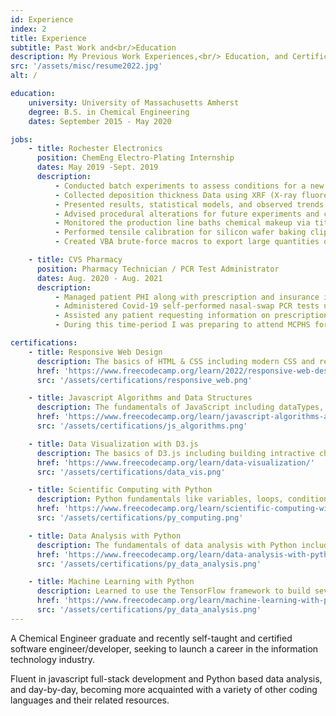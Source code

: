 ```yaml
---
id: Experience
index: 2
title: Experience
subtitle: Past Work and<br/>Education
description: My Previous Work Experiences,<br/> Education, and Certifications
src: '/assets/misc/resume2022.jpg'
alt: /

education:
    university: University of Massachusetts Amherst
    degree: B.S. in Chemical Engineering
    dates: September 2015 - May 2020

jobs:
    - title: Rochester Electronics
      position: ChemEng Electro-Plating Internship
      dates: May 2019 -Sept. 2019
      description:
          - Conducted batch experiments to assess conditions for a new production process.
          - Collected deposition thickness Data using XRF (X-ray fluorescence)
          - Presented results, statistical models, and observed trends.
          - Advised procedural alterations for future experiments and communicated recommendations for full-scale implementation.
          - Monitored the production line baths chemical makeup via titrations and flame-AA analysis.
          - Performed tensile calibration for silicon wafer baking clips.
          - Created VBA brute-force macros to export large quantities of data from a foreign API.

    - title: CVS Pharmacy
      position: Pharmacy Technician / PCR Test Administrator
      dates: Aug. 2020 - Aug. 2021
      description:
          - Managed patient PHI along with prescription and insurance information.
          - Administered Covid-19 self-performed nasal-swap PCR tests under supervision from a registered nurse practitioner.
          - Assisted any patient requesting information on prescription medications, insurance policies, Covid-19 or the vacinations.
          - During this time-period I was preparing to attend MCPHS for a related pharmaceutical discipline, and also used this opportunity to expand my knowledge in this field.

certifications:
    - title: Responsive Web Design
      description: The basics of HTML & CSS including modern CSS and responsive design.
      href: 'https://www.freecodecamp.org/learn/2022/responsive-web-design/'
      src: '/assets/certifications/responsive_web.png'

    - title: Javascript Algorithms and Data Structures
      description: The fundamentals of JavaScript including dataTypes, OOP, and Functional Programming.
      href: 'https://www.freecodecamp.org/learn/javascript-algorithms-and-data-structures/'
      src: '/assets/certifications/js_algorithms.png'

    - title: Data Visualization with D3.js
      description: The basics of D3.js including building intractive charts, graphs, and maps along with basic JSON manipulation and working with online data using APIs.
      href: 'https://www.freecodecamp.org/learn/data-visualization/'
      src: '/assets/certifications/data_vis.png'

    - title: Scientific Computing with Python
      description: Python fundamentals like variables, loops, conditionals, and functions along with complex data structures, networking, relational databases, and data visualization.
      href: 'https://www.freecodecamp.org/learn/scientific-computing-with-python/'
      src: '/assets/certifications/py_computing.png'

    - title: Data Analysis with Python
      description: The fundamentals of data analysis with Python including reading data from sources like CSVs and SQL, and using libraries like Numpy, Pandas, Matplotlib, and Seaborn to process and visualize data.
      href: 'https://www.freecodecamp.org/learn/data-analysis-with-python/'
      src: '/assets/certifications/py_data_analysis.png'

    - title: Machine Learning with Python
      description: Learned to use the TensorFlow framework to build several types of neural networks and create more advanced ML programs involving techniques like natural language processing and reinforcement learning.
      href: 'https://www.freecodecamp.org/learn/machine-learning-with-python/'
      src: '/assets/certifications/py_data_analysis.png'
---
```


A Chemical Engineer graduate and recently self-taught and certified software engineer/developer, seeking to launch a career in the information technology industry.

Fluent in javascript full-stack development and Python based data analysis, and day-by-day, becoming more acquainted with a variety of other coding languages and their related resources.
